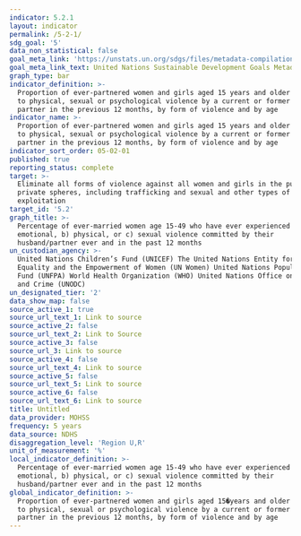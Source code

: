 ```yaml
---
indicator: 5.2.1
layout: indicator
permalink: /5-2-1/
sdg_goal: '5'
data_non_statistical: false
goal_meta_link: 'https://unstats.un.org/sdgs/files/metadata-compilation/Metadata-Goal-5.pdf'
goal_meta_link_text: United Nations Sustainable Development Goals Metadata (PDF 518 KB)
graph_type: bar
indicator_definition: >-
  Proportion of ever-partnered women and girls aged 15 years and older subjected
  to physical, sexual or psychological violence by a current or former intimate
  partner in the previous 12 months, by form of violence and by age
indicator_name: >-
  Proportion of ever-partnered women and girls aged 15 years and older subjected
  to physical, sexual or psychological violence by a current or former intimate
  partner in the previous 12 months, by form of violence and by age
indicator_sort_order: 05-02-01
published: true
reporting_status: complete
target: >-
  Eliminate all forms of violence against all women and girls in the public and
  private spheres, including trafficking and sexual and other types of
  exploitation
target_id: '5.2'
graph_title: >-
  Percentage of ever-married women age 15-49 who have ever experienced a)
  emotional, b) physical, or c) sexual violence committed by their
  husband/partner ever and in the past 12 months
un_custodian_agency: >-
  United Nations Children’s Fund (UNICEF) The United Nations Entity for Gender
  Equality and the Empowerment of Women (UN Women) United Nations Population
  Fund (UNFPA) World Health Organization (WHO) United Nations Office on Drugs
  and Crime (UNODC)  
un_designated_tier: '2'
data_show_map: false
source_active_1: true
source_url_text_1: Link to source
source_active_2: false
source_url_text_2: Link to Source
source_active_3: false
source_url_3: Link to source
source_active_4: false
source_url_text_4: Link to source
source_active_5: false
source_url_text_5: Link to source
source_active_6: false
source_url_text_6: Link to source
title: Untitled
data_provider: MOHSS
frequency: 5 years
data_source: NDHS
disaggregation_level: 'Region U,R'
unit_of_measurement: '%'
local_indicator_definition: >-
  Percentage of ever-married women age 15-49 who have ever experienced a)
  emotional, b) physical, or c) sexual violence committed by their
  husband/partner ever and in the past 12 months
global_indicator_definition: >-
  Proportion of ever-partnered women and girls aged 15�years and older subjected
  to physical, sexual or psychological violence by a current or former intimate
  partner in the previous 12 months, by form of violence and by age
---
```

